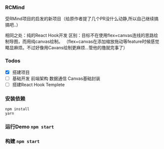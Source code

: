 ### RCMind
受RMind项目的启发的新项目（给原作者提了几个PR没什么动静,所以自己继续搞搞吧..）

相同之处：纯的React Hook开发
区别：目标不在使用flex+canvas连线的思路绘制导图，而用纯canvas绘制。
（flex+canvas在添加缩放拖动等feature时候感觉略显麻烦。不过好像用Cavans绘制更麻烦...管他的撸就完事了）

### Todos
- [x] 搭建项目
- [ ] 基础开发 前端架构 数据通信 Canvas基础封装
- [ ] 搭建React Hook Templete

### 安装依赖

```
npm install
yarn 

```
### 运行Demo `npm start`

### 构建 `npm start`